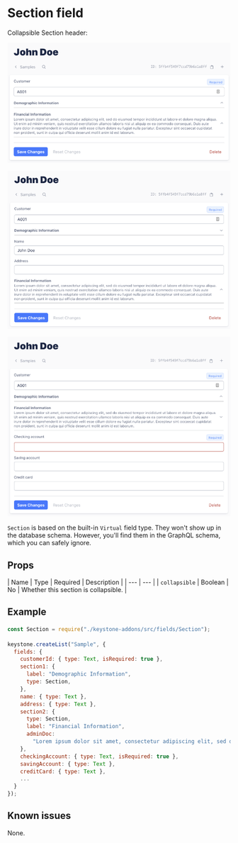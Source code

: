 # Section field

Collapsible Section header:

![section](./section-screenshot1.png)

![section](./section-screenshot2.png)

![section](./section-screenshot3.png)

`Section` is based on the built-in `Virtual` field type. They won't show up in the database schema. However, you'll find them in the GraphQL schema, which you can safely ignore.

## Props

| Name | Type | Required | Description |
| --- | --- |
| `collapsible` | Boolean | No | Whether this section is collapsible. |


## Example

```javascript
const Section = require("./keystone-addons/src/fields/Section");

keystone.createList("Sample", {
  fields: {
    customerId: { type: Text, isRequired: true },
    section1: {
      label: "Demographic Information",
      type: Section,
    },
    name: { type: Text },
    address: { type: Text },
    section2: {
      type: Section,
      label: "Financial Information",
      adminDoc:
        "Lorem ipsum dolor sit amet, consectetur adipiscing elit, sed do eiusmod tempor incididunt ut labore et dolore magna aliqua. Ut enim ad minim veniam, quis nostrud exercitation ullamco laboris nisi ut aliquip ex ea commodo consequat. Duis aute irure dolor in reprehenderit in voluptate velit esse cillum dolore eu fugiat nulla pariatur. Excepteur sint occaecat cupidatat non proident, sunt in culpa qui officia deserunt mollit anim id est laborum.",
    },
    checkingAccount: { type: Text, isRequired: true },
    savingAccount: { type: Text },
    creditCard: { type: Text },
    ...
  }
});

```

## Known issues

None.